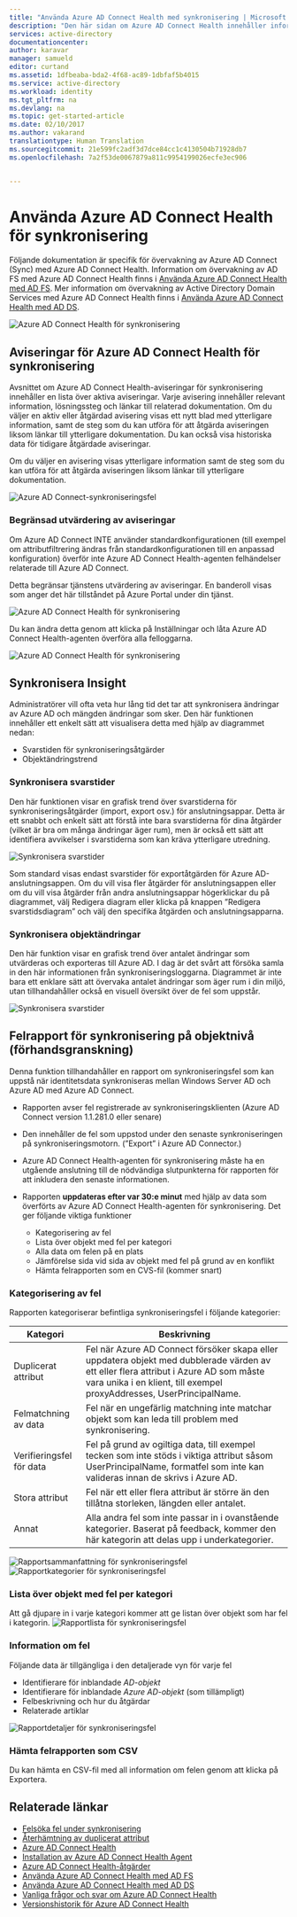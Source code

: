 ```yaml
---
title: "Använda Azure AD Connect Health med synkronisering | Microsoft Docs"
description: "Den här sidan om Azure AD Connect Health innehåller information om hur du övervakar Azure AD Connect-synkronisering."
services: active-directory
documentationcenter: 
author: karavar
manager: samueld
editor: curtand
ms.assetid: 1dfbeaba-bda2-4f68-ac89-1dbfaf5b4015
ms.service: active-directory
ms.workload: identity
ms.tgt_pltfrm: na
ms.devlang: na
ms.topic: get-started-article
ms.date: 02/10/2017
ms.author: vakarand
translationtype: Human Translation
ms.sourcegitcommit: 21e599fc2adf3d7dce84cc1c4130504b71928db7
ms.openlocfilehash: 7a2f53de0067879a811c9954199026ecfe3ec906


---
```

# <a name="using-azure-ad-connect-health-for-sync"></a>Använda Azure AD Connect Health för synkronisering
Följande dokumentation är specifik för övervakning av Azure AD Connect (Sync) med Azure AD Connect Health.  Information om övervakning av AD FS med Azure AD Connect Health finns i [Använda Azure AD Connect Health med AD FS](active-directory-aadconnect-health-adfs.md). Mer information om övervakning av Active Directory Domain Services med Azure AD Connect Health finns i [Använda Azure AD Connect Health med AD DS](active-directory-aadconnect-health-adds.md).

![Azure AD Connect Health för synkronisering](./media/active-directory-aadconnect-health-sync/sync-blade.png)

## <a name="alerts-for-azure-ad-connect-health-for-sync"></a>Aviseringar för Azure AD Connect Health för synkronisering
Avsnittet om Azure AD Connect Health-aviseringar för synkronisering innehåller en lista över aktiva aviseringar. Varje avisering innehåller relevant information, lösningssteg och länkar till relaterad dokumentation. Om du väljer en aktiv eller åtgärdad avisering visas ett nytt blad med ytterligare information, samt de steg som du kan utföra för att åtgärda aviseringen liksom länkar till ytterligare dokumentation. Du kan också visa historiska data för tidigare åtgärdade aviseringar.

Om du väljer en avisering visas ytterligare information samt de steg som du kan utföra för att åtgärda aviseringen liksom länkar till ytterligare dokumentation.

![Azure AD Connect-synkroniseringsfel](./media/active-directory-aadconnect-health-sync/alert.png)

### <a name="limited-evaluation-of-alerts"></a>Begränsad utvärdering av aviseringar
Om Azure AD Connect INTE använder standardkonfigurationen (till exempel om attributfiltrering ändras från standardkonfigurationen till en anpassad konfiguration) överför inte Azure AD Connect Health-agenten felhändelser relaterade till Azure AD Connect.

Detta begränsar tjänstens utvärdering av aviseringar. En banderoll visas som anger det här tillståndet på Azure Portal under din tjänst.

![Azure AD Connect Health för synkronisering](./media/active-directory-aadconnect-health-sync/banner.png)

Du kan ändra detta genom att klicka på Inställningar och låta Azure AD Connect Health-agenten överföra alla felloggarna.

![Azure AD Connect Health för synkronisering](./media/active-directory-aadconnect-health-sync/banner2.png)

## <a name="sync-insight"></a>Synkronisera Insight
Administratörer vill ofta veta hur lång tid det tar att synkronisera ändringar av Azure AD och mängden ändringar som sker. Den här funktionen innehåller ett enkelt sätt att visualisera detta med hjälp av diagrammet nedan:   

* Svarstiden för synkroniseringsåtgärder
* Objektändringstrend

### <a name="sync-latency"></a>Synkronisera svarstider
Den här funktionen visar en grafisk trend över svarstiderna för synkroniseringsåtgärder (import, export osv.) för anslutningsappar.  Detta är ett snabbt och enkelt sätt att förstå inte bara svarstiderna för dina åtgärder (vilket är bra om många ändringar äger rum), men är också ett sätt att identifiera avvikelser i svarstiderna som kan kräva ytterligare utredning.

![Synkronisera svarstider](./media/active-directory-aadconnect-health-sync/synclatency02.png)

Som standard visas endast svarstider för exportåtgärden för Azure AD-anslutningsappen.  Om du vill visa fler åtgärder för anslutningsappen eller om du vill visa åtgärder från andra anslutningsappar högerklickar du på diagrammet, välj Redigera diagram eller klicka på knappen ”Redigera svarstidsdiagram” och välj den specifika åtgärden och anslutningsapparna.

### <a name="sync-object-changes"></a>Synkronisera objektändringar
Den här funktion visar en grafisk trend över antalet ändringar som utvärderas och exporteras till Azure AD.  I dag är det svårt att försöka samla in den här informationen från synkroniseringsloggarna.  Diagrammet är inte bara ett enklare sätt att övervaka antalet ändringar som äger rum i din miljö, utan tillhandahåller också en visuell översikt över de fel som uppstår.

![Synkronisera svarstider](./media/active-directory-aadconnect-health-sync/syncobjectchanges02.png)

## <a name="object-level-synchronization-error-report-preview"></a>Felrapport för synkronisering på objektnivå (förhandsgranskning)
Denna funktion tillhandahåller en rapport om synkroniseringsfel som kan uppstå när identitetsdata synkroniseras mellan Windows Server AD och Azure AD med Azure AD Connect.

* Rapporten avser fel registrerade av synkroniseringsklienten (Azure AD Connect version 1.1.281.0 eller senare)
* Den innehåller de fel som uppstod under den senaste synkroniseringen på synkroniseringsmotorn. (”Export” i Azure AD Connector.)
* Azure AD Connect Health-agenten för synkronisering måste ha en utgående anslutning till de nödvändiga slutpunkterna för rapporten för att inkludera den senaste informationen.
* Rapporten **uppdateras efter var 30:e minut** med hjälp av data som överförts av Azure AD Connect Health-agenten för synkronisering.
  Det ger följande viktiga funktioner

  * Kategorisering av fel
  * Lista över objekt med fel per kategori
  * Alla data om felen på en plats
  * Jämförelse sida vid sida av objekt med fel på grund av en konflikt
  * Hämta felrapporten som en CVS-fil (kommer snart)

### <a name="categorization-of-errors"></a>Kategorisering av fel
Rapporten kategoriserar befintliga synkroniseringsfel i följande kategorier:

| Kategori | Beskrivning |
| --- | --- |
| Duplicerat attribut |Fel när Azure AD Connect försöker skapa eller uppdatera objekt med dubblerade värden av ett eller flera attribut i Azure AD som måste vara unika i en klient, till exempel proxyAddresses, UserPrincipalName. |
| Felmatchning av data |Fel när en ungefärlig matchning inte matchar objekt som kan leda till problem med synkronisering. |
| Verifieringsfel för data |Fel på grund av ogiltiga data, till exempel tecken som inte stöds i viktiga attribut såsom UserPrincipalName, formatfel som inte kan valideras innan de skrivs i Azure AD. |
| Stora attribut |Fel när ett eller flera attribut är större än den tillåtna storleken, längden eller antalet. |
| Annat |Alla andra fel som inte passar in i ovanstående kategorier. Baserat på feedback, kommer den här kategorin att delas upp i underkategorier. |

![ Rapportsammanfattning för synkroniseringsfel](./media/active-directory-aadconnect-health-sync/errorreport01.png)
![Rapportkategorier för synkroniseringsfel](./media/active-directory-aadconnect-health-sync/errorreport02.png)

### <a name="list-of-objects-with-error-per-category"></a>Lista över objekt med fel per kategori
Att gå djupare in i varje kategori kommer att ge listan över objekt som har fel i kategorin.
![Rapportlista för synkroniseringsfel](./media/active-directory-aadconnect-health-sync/errorreport03.png)

### <a name="error-details"></a>Information om fel
Följande data är tillgängliga i den detaljerade vyn för varje fel

* Identifierare för inblandade *AD-objekt*
* Identifierare för inblandade *Azure AD-objekt* (som tillämpligt)
* Felbeskrivning och hur du åtgärdar
* Relaterade artiklar

![Rapportdetaljer för synkroniseringsfel](./media/active-directory-aadconnect-health-sync/errorreport04.png)

### <a name="download-the-error-report-as-csv"></a>Hämta felrapporten som CSV
Du kan hämta en CSV-fil med all information om felen genom att klicka på Exportera.

## <a name="related-links"></a>Relaterade länkar
* [Felsöka fel under synkronisering](../connect/active-directory-aadconnect-troubleshoot-sync-errors.md)
* [Återhämtning av duplicerat attribut](../connect/active-directory-aadconnectsyncservice-duplicate-attribute-resiliency.md)
* [Azure AD Connect Health](active-directory-aadconnect-health.md)
* [Installation av Azure AD Connect Health Agent](active-directory-aadconnect-health-agent-install.md)
* [Azure AD Connect Health-åtgärder](active-directory-aadconnect-health-operations.md)
* [Använda Azure AD Connect Health med AD FS](active-directory-aadconnect-health-adfs.md)
* [Använda Azure AD Connect Health med AD DS](active-directory-aadconnect-health-adds.md)
* [Vanliga frågor och svar om Azure AD Connect Health](active-directory-aadconnect-health-faq.md)
* [Versionshistorik för Azure AD Connect Health](active-directory-aadconnect-health-version-history.md)


<!--HONumber=Feb17_HO2-->


